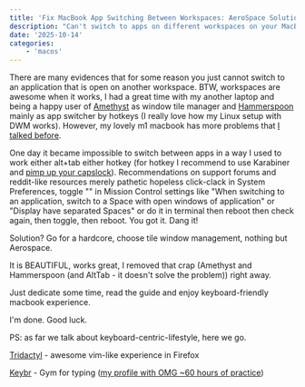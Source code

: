 ```yaml
---
title: 'Fix MacBook App Switching Between Workspaces: AeroSpace Solution'
description: "Can't switch to apps on different workspaces on your MacBook? System Preferences toggles not working? Here's the real solution that actually works with AeroSpace window manager."
date: '2025-10-14'
categories:
    - 'macos'
---
```


There are many evidences that for some reason you just cannot switch to an application that is open on another workspace. BTW, workspaces are awesome when it works, I had a great time with my another laptop and being a happy user of [Amethyst](https://github.com/ianyh/Amethyst) as window tile manager and [Hammerspoon](https://www.hammerspoon.org/) mainly as app switcher by hotkeys (I really love how my Linux setup with DWM works). However, my lovely m1 macbook has more problems that [I talked before](/blog/m1-external-monitor-flickering).

One day it became impossible to switch between apps in a way I used to work either alt+tab either hotkey (for hotkey I recommend to use Karabiner and [pimp up your capslock](https://github.com/Vonng/Capslock)). Recommendations on support forums and reddit-like resources merely pathetic hopeless click-clack in System Preferences, toggle "" in Mission Control settings like "When switching to an application, switch to a Space with open windows of application" or "Display have separated Spaces" or do it in terminal then reboot then check again, then toggle, then reboot. You got it. Dang it!

Solution? Go for a hardcore, choose tile window management, nothing but Aerospace.

It is BEAUTIFUL, works great, I removed that crap (Amethyst and Hammerspoon (and AltTab - it doesn't solve the problem)) right away.

Just dedicate some time, read the guide and enjoy keyboard-friendly macbook experience.

I'm done. Good luck.

PS:
as far we talk about keyboard-centric-lifestyle, here we go.

[Tridactyl](https://github.com/tridactyl/tridactyl) - awesome vim-like experience in Firefox

[Keybr](https://www.keybr.com/) - Gym for typing ([my profile with OMG ~60 hours of practice](https://www.keybr.com/profile/92snwhp))